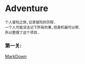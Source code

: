 # Adventure
    个人冒险之旅,记录冒险的历程.
    一个人可能没法记下所有的事,但是机器可以啊.
    所以整理了这个项目.
### 第一关: 
  [MarkDown][src1]
   
  [src1]: https://github.com/TwilightTian/adventure/blob/master/Mission-1/MarkDown/learn.md

